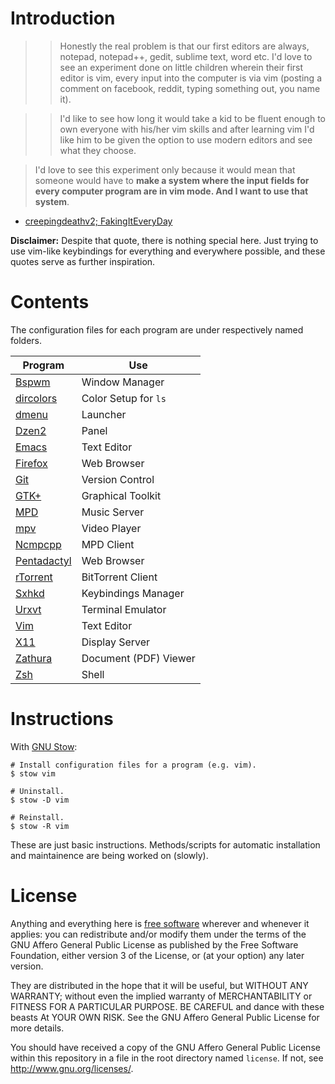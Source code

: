 # Introduction

>> Honestly the real problem is that our first editors are always, notepad,
>> notepad++, gedit, sublime text, word etc. I'd love to see an experiment done
>> on little children wherein their first editor is vim, every input into the
>> computer is via vim (posting a comment on facebook, reddit, typing something
>> out, you name it).

>> I'd like to see how long it would take a kid to be fluent enough to own
>> everyone with his/her vim skills and after learning vim I'd like him to be
>> given the option to use modern editors and see what they choose.

> I'd love to see this experiment only because it would mean that someone
> would have to **make a system where the input fields for every computer
> program are in vim mode. And I want to use that system**.

- [creepingdeathv2; FakingItEveryDay][quote]

[quote]: https://www.reddit.com/r/vim/comments/2ww6fv/this_is_your_brain_on_vim/couym1j

**Disclaimer:** Despite that quote, there is nothing special here. Just trying
to use vim-like keybindings for everything and everywhere possible, and these
quotes serve as further inspiration.

# Contents

The configuration files for each program are under respectively named folders.

Program       | Use
-------       | ---
[Bspwm]       | Window Manager
[dircolors]   | Color Setup for `ls`
[dmenu]       | Launcher
[Dzen2]       | Panel
[Emacs]       | Text Editor
[Firefox]     | Web Browser
[Git]         | Version Control
[GTK+]        | Graphical Toolkit
[MPD]         | Music Server
[mpv]         | Video Player
[Ncmpcpp]     | MPD Client
[Pentadactyl] | Web Browser
[rTorrent]    | BitTorrent Client
[Sxhkd]       | Keybindings Manager
[Urxvt]       | Terminal Emulator
[Vim]         | Text Editor
[X11]         | Display Server
[Zathura]     | Document (PDF) Viewer
[Zsh]         | Shell

[Bspwm]:       https://github.com/baskerville/bspwm
[dircolors]:   https://www.gnu.org/software/coreutils/manual/html_node/dircolors-invocation.html
[dmenu]:       http://tools.suckless.org/dmenu/
[Dzen2]:       https://robm.github.io/dzen/
[Emacs]:       https://www.gnu.org/software/emacs/
[Firefox]:     https://mozilla.org/firefox
[Git]:         http://git-scm.com/
[GTK+]:        http://www.gtk.org/
[MPD]:         http://www.musicpd.org/
[mpv]:         http://mpv.io/
[Ncmpcpp]:     http://ncmpcpp.rybczak.net/
[Pentadactyl]: http://5digits.org/pentadactyl/
[rTorrent]:    https://rakshasa.github.io/rtorrent/
[Sxhkd]:       https://github.com/baskerville/sxhkd
[Urxvt]:       http://software.schmorp.de/pkg/rxvt-unicode.html
[Vim]:         http://www.vim.org/
[X11]:         http://www.x.org/wiki/
[Zathura]:     https://pwmt.org/projects/zathura/
[Zsh]:         http://www.zsh.org/

# Instructions

With [GNU Stow]:

``` shell
# Install configuration files for a program (e.g. vim).
$ stow vim

# Uninstall.
$ stow -D vim

# Reinstall.
$ stow -R vim
```

These are just basic instructions. Methods/scripts for automatic installation
and maintainence are being worked on (slowly).

[GNU Stow]: https://www.gnu.org/software/stow/

# License

Anything and everything here is [free software] wherever and whenever it
applies: you can redistribute and/or modify them under the terms of the GNU
Affero General Public License as published by the Free Software Foundation,
either version 3 of the License, or (at your option) any later version.

They are distributed in the hope that it will be useful, but WITHOUT ANY
WARRANTY; without even the implied warranty of MERCHANTABILITY or FITNESS FOR A
PARTICULAR PURPOSE. BE CAREFUL and dance with these beasts At YOUR OWN RISK.
See the GNU Affero General Public License for more details.

You should have received a copy of the GNU Affero General Public License within
this repository in a file in the root directory named `license`. If not, see
<http://www.gnu.org/licenses/>.

[free software]: https://www.gnu.org/philosophy/free-sw.html
